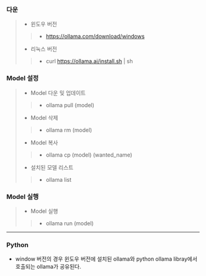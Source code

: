 ### 다운
> - 윈도우 버전
>> - https://ollama.com/download/windows
> - 리눅스 버전
>> - curl https://ollama.ai/install.sh | sh

### Model 설정
> - Model 다운 및 업데이트
>> - ollama pull (model)
> - Model 삭제
>> - ollama rm (model)
> - Model 복사
>> - ollama cp (model) (wanted_name)
> - 설치된 모델 리스트
>> - ollama list

### Model 실행
> - Model 실행
>> - ollama run (model)

--- 
### Python
- window 버전의 경우 윈도우 버전에 설치된 ollama와 python ollama libray에서 호출되는 ollama가 공유된다.